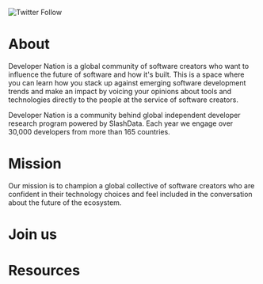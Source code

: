 ![Twitter Follow](https://img.shields.io/twitter/follow/devnationworld?style=social)

  
  
# About

Developer Nation is a global community of software creators who want to influence the future of software and how it's built. This is a space where you can learn how you stack up against emerging software development trends and make an impact by voicing your opinions about tools and technologies directly to the people at the service of software creators.

Developer Nation is a community behind global independent developer research program powered by SlashData. Each year we engage over 30,000 developers from more than 165 countries.

# Mission

Our mission is to champion a global collective of software creators who are confident in their technology choices and feel included in the conversation about the future of the ecosystem.

# Join us

# Resources


